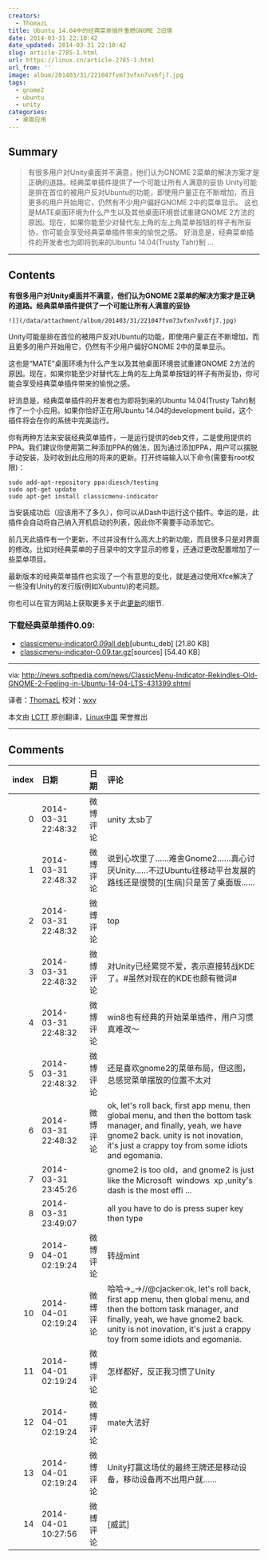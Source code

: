 ```yaml
---
creators:
  - ThomazL
title: Ubuntu 14.04中的经典菜单插件重燃GNOME 2旧情
date: 2014-03-31 22:10:42
date_updated: 2014-03-31 22:10:42
slug: article-2785-1.html
url: https://linux.cn/article-2785-1.html
url_from: ''
image: album/201403/31/221047fvm73vfxn7vx6fj7.jpg
tags:
  - gnome2
  - ubuntu
  - unity
categories:
  - 桌面应用
---
```


## Summary

> 有很多用户对Unity桌面并不满意，他们认为GNOME 2菜单的解决方案才是正确的道路。经典菜单插件提供了一个可能让所有人满意的妥协  Unity可能是排在首位的被用户反对Ubuntu的功能，即使用户量正在不断增加，而且更多的用户开始用它，仍然有不少用户偏好GNOME 2中的菜单显示。 这也是MATE桌面环境为什么产生以及其他桌面环境尝试重建GNOME 2方法的原因。现在，如果你能至少对替代左上角的左上角菜单按钮的样子有所妥协，你可能会享受经典菜单插件带来的愉悦之感。 好消息是，经典菜单插件的开发者也为即将到来的Ubuntu 14.04(Trusty Tahr)制 ...

***

<!-- more -->

## Contents

**有很多用户对Unity桌面并不满意，他们认为GNOME 2菜单的解决方案才是正确的道路。经典菜单插件提供了一个可能让所有人满意的妥协**

`![](/data/attachment/album/201403/31/221047fvm73vfxn7vx6fj7.jpg)`

Unity可能是排在首位的被用户反对Ubuntu的功能，即使用户量正在不断增加，而且更多的用户开始用它，仍然有不少用户偏好GNOME 2中的菜单显示。

这也是“MATE”桌面环境为什么产生以及其他桌面环境尝试重建GNOME 2方法的原因。现在，如果你能至少对替代左上角的左上角菜单按钮的样子有所妥协，你可能会享受经典菜单插件带来的愉悦之感。

好消息是，经典菜单插件的开发者也为即将到来的Ubuntu 14.04(Trusty Tahr)制作了一个小应用。如果你恰好正在用Ubuntu 14.04的development build，这个插件将会在你的系统中完美运行。

你有两种方法来安装经典菜单插件，一是运行提供的deb文件，二是使用提供的PPA。我们建议你使用第二种添加PPA的做法，因为通过添加PPA，用户可以摆脱手动安装，及时收到此应用的将来的更新。打开终端输入以下命令(需要有root权限)：

```shell
sudo add-apt-repository ppa:diesch/testing
sudo apt-get update
sudo apt-get install classicmenu-indicator
```

当安装成功后（应该用不了多久），你可以从Dash中运行这个插件。幸运的是，此插件会自动将自己纳入开机启动的列表，因此你不需要手动添加它。

前几天此插件有一个更新，不过并没有什么高大上的新功能，而且很多只是对界面的修改。比如对经典菜单的子目录中的文字显示的修复，还通过更改配置增加了一些菜单项目。

最新版本的经典菜单插件也实现了一个有意思的变化，就是通过使用Xfce解决了一些没有Unity的发行版(例如Xubuntu)的老问题。

你也可以在官方网站上获取更多关于此[更新](http://www.florian-diesch.de/software/classicmenu-indicator/changes.html)的细节.

### 下载经典菜单插件0.09:

* [classicmenu-indicator*0.09*all.deb](http://www.florian-diesch.de/software/classicmenu-indicator/dist/classicmenu-indicator_0.09_all.deb)[ubuntu\_deb] [21.80 KB]
* [classicmenu-indicator-0.09.tar.gz](http://www.florian-diesch.de/software/classicmenu-indicator/dist/classicmenu-indicator-0.09.tar.gz)[sources] [54.40 KB]

---

via: <http://news.softpedia.com/news/ClassicMenu-Indicator-Rekindles-Old-GNOME-2-Feeling-in-Ubuntu-14-04-LTS-431399.shtml>

译者：[ThomazL](https://github.com/ThomazL) 校对：[wxy](https://github.com/wxy)

本文由 [LCTT](https://github.com/LCTT/TranslateProject) 原创翻译，[Linux中国](https://linux.cn/) 荣誉推出

***

## Comments

|   index | 日期                | 日期     | 评论                                                                                                                                                                                                                             |
|--------:|:--------------------|:---------|:---------------------------------------------------------------------------------------------------------------------------------------------------------------------------------------------------------------------------------|
|       0 | 2014-03-31 22:48:32 | 微博评论 | unity 太sb了                                                                                                                                                                                                                     |
|       1 | 2014-03-31 22:48:32 | 微博评论 | 说到心坎里了……难舍Gnome2……真心讨厌Unity……不过Ubuntu往移动平台发展的路线还是很赞的[生病]只是苦了桌面版……                                                                                                                          |
|       2 | 2014-03-31 22:48:32 | 微博评论 | top                                                                                                                                                                                                                              |
|       3 | 2014-03-31 22:48:32 | 微博评论 | 对Unity已经累觉不爱，表示直接转战KDE了。#虽然对现在的KDE也颇有微词#                                                                                                                                                              |
|       4 | 2014-03-31 22:48:32 | 微博评论 | win8也有经典的开始菜单插件，用户习惯真难改～                                                                                                                                                                                     |
|       5 | 2014-03-31 22:48:32 | 微博评论 | 还是喜欢gnome2的菜单布局，但这图，总感觉菜单摆放的位置不太对                                                                                                                                                                     |
|       6 | 2014-03-31 22:48:32 | 微博评论 | ok, let's roll back, first app menu, then global menu, and then the bottom task manager, and finally, yeah, we have gnome2 back. unity is not inovation, it's just a crappy toy from some idiots and egomania.                   |
|       7 | 2014-03-31 23:45:26 |          | gnome2 is too old，and gnome2 is just like the Microsoft&nbsp;&nbsp;windows&nbsp;&nbsp;xp ,unity's dash is the most effi ...                                                                                                     |
|       8 | 2014-03-31 23:49:07 |          | all you have to do is press super key then type                                                                                                                                                                                  |
|       9 | 2014-04-01 02:19:24 | 微博评论 | 转战mint                                                                                                                                                                                                                         |
|      10 | 2014-04-01 02:19:24 | 微博评论 | 哈哈→_→//@cjacker:ok, let's roll back, first app menu, then global menu, and then the bottom task manager, and finally, yeah, we have gnome2 back. unity is not inovation, it's just a crappy toy from some idiots and egomania. |
|      11 | 2014-04-01 02:19:24 | 微博评论 | 怎样都好，反正我习惯了Unity                                                                                                                                                                                                      |
|      12 | 2014-04-01 02:19:24 | 微博评论 | mate大法好                                                                                                                                                                                                                       |
|      13 | 2014-04-01 02:19:24 | 微博评论 | Unity打赢这场仗的最终王牌还是移动设备，移动设备再不出用户就……                                                                                                                                                                    |
|      14 | 2014-04-01 10:27:56 | 微博评论 | [威武]                                                                                                                                                                                                                           |
